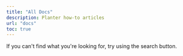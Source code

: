 ```yaml
---
title: "All Docs"
description: Planter how-to articles
url: "docs"
toc: true
---
```


If you can't find what you're looking for, try using the search button.
